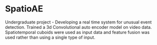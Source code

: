 # SpatioAE
Undergraduate project - Developing a real time system for unusual event detection. Trained a 3d Convolutional auto encoder model on video data. Spatiotemporal cuboids were used as input data and feature fusion was used rather than using a single type of input.
